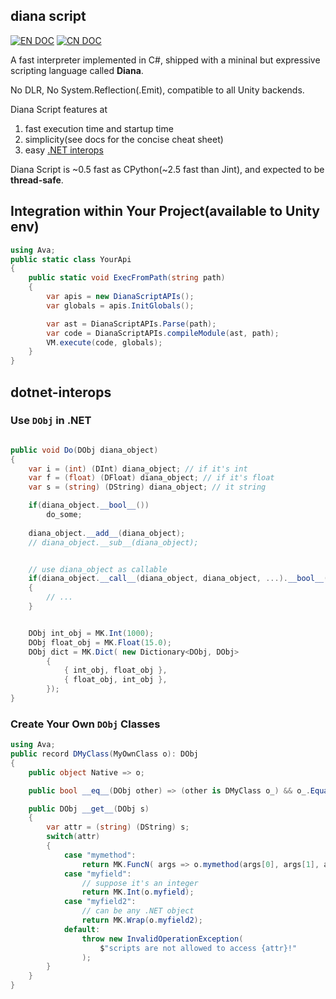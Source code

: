 ## diana script

[![EN DOC](https://img.shields.io/badge/docs-v0.1-green.svg?style=flat)](https://github.com/thautwarm/DianaScript/blob/master/docs.md) [![CN DOC](https://img.shields.io/badge/文档-v0.1-green.svg?style=flat)](https://github.com/thautwarm/DianaScript/blob/master/docs-CN.md)

A fast interpreter implemented in C#, shipped with a mininal but expressive scripting language called **Diana**.

No DLR, No System.Reflection(.Emit), compatible to all Unity backends.

Diana Script features at

1. fast execution time and startup time
2. simplicity(see docs for the concise cheat sheet)
3. easy [.NET interops](#dotnet-interops)

Diana Script is ~0.5 fast as CPython(~2.5 fast than Jint), and expected to be **thread-safe**.

## Integration within Your Project(available to Unity env)

```C#
using Ava;
public static class YourApi
{
    public static void ExecFromPath(string path)
    {
        var apis = new DianaScriptAPIs();
        var globals = apis.InitGlobals();

        var ast = DianaScriptAPIs.Parse(path);
        var code = DianaScriptAPIs.compileModule(ast, path);
        VM.execute(code, globals);            
    }
}
```

## dotnet-interops


### Use `DObj` in .NET

```c#

public void Do(DObj diana_object)
{
    var i = (int) (DInt) diana_object; // if it's int
    var f = (float) (DFloat) diana_object; // if it's float
    var s = (string) (DString) diana_object; // it string

    if(diana_object.__bool__())
        do_some;
    
    diana_object.__add__(diana_object);
    // diana_object.__sub__(diana_object);


    // use diana_object as callable
    if(diana_object.__call__(diana_object, diana_object, ...).__bool__())
    {
        // ...
    }


    DObj int_obj = MK.Int(1000);
    DObj float_obj = MK.Float(15.0);
    DObj dict = MK.Dict( new Dictionary<DObj, DObj>
        {
            { int_obj, float_obj },
            { float_obj, int_obj },
        });
}
```

### Create Your Own `DObj` Classes


```C#
using Ava;
public record DMyClass(MyOwnClass o): DObj
{
    public object Native => o;

    public bool __eq__(DObj other) => (other is DMyClass o_) && o_.Equals(o);

    public DObj __get__(DObj s)
    {
        var attr = (string) (DString) s;
        switch(attr)
        {
            case "mymethod":
                return MK.FuncN( args => o.mymethod(args[0], args[1], args[2]) );
            case "myfield":
                // suppose it's an integer
                return MK.Int(o.myfield);
            case "myfield2":
                // can be any .NET object
                return MK.Wrap(o.myfield2);
            default:
                throw new InvalidOperationException(
                    $"scripts are not allowed to access {attr}!"
                );
        }
    }
}
```